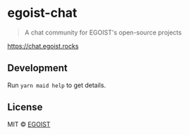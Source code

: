 # egoist-chat

> A chat community for EGOIST&#39;s open-source projects

https://chat.egoist.rocks

## Development

Run `yarn maid help` to get details.

## License

MIT &copy; [EGOIST](https://github.com/egoist)
